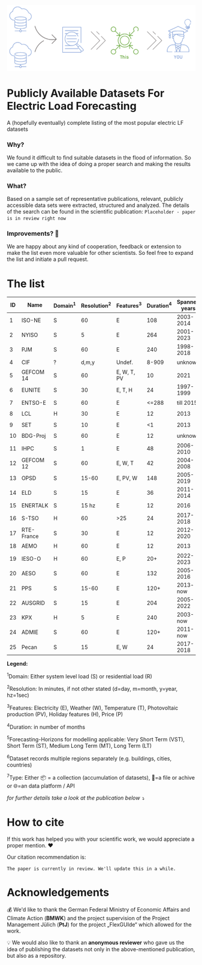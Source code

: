 

![A simle header image](Images/Header1.PNG)


# Publicly Available Datasets For Electric Load Forecasting
A (hopefully eventually) complete listing of the most popular electric LF datasets

### Why?
We found it difficult to find suitable datasets in the flood of information. 
So we came up with the idea of doing a proper search and making the results available to the public.


### What?
Based on a sample set of representative publications, relevant, publicly accessible data sets were extracted, structured and analyzed. 
The details of the search can be found in the scientific publication: `Placeholder - paper is in review right now`


### Improvements? 🤝
We are happy about any kind of cooperation, feedback or extension to make the list even more valuable for other scientists. 
So feel free to expand the list and initiate a pull request.

# The list
| ID 	| Name		| Domain<sup>1</sup> | Resolution<sup>2</sup> | Features<sup>3</sup> | Duration<sup>4</sup> | Spanned years | Horizons<sup>5</sup>  | Regions<sup>6</sup> | Type<sup>7</sup>|
| -- 	| ------	|------	 | -----------| -----    | -----    | ----------    | -----      | --------------- |----|
|1	| ISO-NE	|S      |60         	|E		|108    |2003-2014     |❌	✔️	✔️	❌      |✔️|📦|
|2	| NYISO		|S	|5		|E		|264	|2001-2023	|✔️	✔️	✔️	❌	|✔️|📦|
|3	| PJM		|S	|60		|E		|240	|1998-2018	|❌	✔️	✔️	✔️	|✔️|📦|
|4	| CIF		|?	|d,m,y		|Undef.		|8-909	|unknown	|❌	❌	✔️	✔️	|❌|📦|
|5	| GEFCOM 14	|S	|60		|E, W, T, PV	|10	|2021		|❌	✔️	❌	❌	|❌|📦|
|6	| EUNITE	|S	|30		|E, T, H	|24	|1997-1999	|❌	✔️	✔️	❌	|❌|📦|
|7	| ENTSO-E	|S	|60		|E		|<=288	|till 2015	|❌	✔️	✔️	✔️	|✔️|📦|
|8	| LCL		|H	|30		|E		|12	|2013		|❌	✔️	❌	❌	|❌|📁|
|9	| SET		|S	|10		|E		|<1	|2013		|✔️	❌	❌	❌	|❌|📁|
|10	| BDG-Proj	|S	|60		|E		|12	|unknown	|❌	✔️	❌	❌	|✔️|📁|
|11	| IHPC		|S	|1		|E		|48	|2006-2010	|✔️	✔️	✔️	✔️	|❌|📁|
|12	| GEFCOM 12	|S	|60		|E, W, T	|42	|2004-2008	|❌	✔️	✔️	❌	|❌|📁|
|13	| OPSD		|S	|15-60		|E, PV, W	|148	|2005-2019	|✔️	✔️	✔️	✔️	|✔️|📁|
|14	| ELD		|S	|15		|E		|36	|2011-2014	|✔️	✔️	✔️	✔️	|❌|📁|
|15	| ENERTALK	|S	|15 hz		|E		|12	|2016		|✔️	✔️	❌	❌	|❌|📁|
|16	| S-TSO		|H	|60		|>25		|24	|2017-2018	|❌	✔️	✔️	❌	|❌|📁|
|17	| RTE-France	|S	|30		|E		|12	|2012-2020	|❌	✔️	❌	❌	|✔️|🌐|
|18	| AEMO		|H	|60		|E		|12	|2013		|❌	✔️	❌	❌	|✔️|🌐|
|19	| IESO-O	|H	|60		|E, P		|20+	|2022-2023	|❌	✔️	✔️	❌	|❌|🌐|
|20	| AESO		|S	|60		|E		|132	|2005-2016	|❌	✔️	✔️	✔️	|❌|🌐|
|21	| PPS		|S	|15-60		|E		|120+	|2013- now	|✔️	✔️	✔️	✔️	|❌|🌐|
|22	| AUSGRID	|S	|15		|E		|204	|2005-2022	|✔️	✔️	✔️	✔️	|✔️|🌐|
|23	| KPX		|H	|5		|E		|240	|2003-now	|✔️	✔️	✔️	✔️	|❌|🌐|
|24	| ADMIE		|S	|60		|E		|120+	|2011-now	|❌	✔️	✔️	✔️	|✔️|🌐|
|25	| Pecan		|S	|15		|E, W		|24	|2017-2018	|✔️	✔️	✔️	❌	|✔️|🌐|


**Legend:**

<sup>1</sup>Domain: Either system level load (S) or residential load (R)

<sup>2</sup>Resolution: In minutes, if not other stated (d=day, m=month, y=year, hz=1sec)

<sup>3</sup>Features: Electricity (E), Weather (W), Temperature (T), Photovoltaic production (PV), Holiday features (H), Price (P)

<sup>4</sup>Duration: in number of months

<sup>5</sup>Forecasting-Horizons for modelling applicable: Very Short Term (VST), Short Term (ST), Medium Long Term (MT), Long Term (LT)

<sup>6</sup>Dataset records multiple regions separately (e.g. buildings, cities, countries)

<sup>7</sup>Type: Either 📦 = a collection (accumulation of datasets), 📁=a file or achive or 🌐=an data platform / API


*for further details take a look at the publication below ⤵️*



# How to cite
If this work has helped you with your scientific work, we would appreciate a proper mention. ❤️

Our citation recommendation is:
```
The paper is currently in review. We'll update this in a while.
```


# Acknowledgements

💰 We'd like to thank the German Federal Ministry of Economic Affairs and Climate Action (**BMWK**) and the project supervision of the Project Management Jülich (**PtJ**) for the project „FlexGUIde“ which allowed for the work. 

💡 We would also like to thank an **anonymous reviewer** who gave us the idea of publishing the datasets not only in the above-mentioned publication, but also as a repository.
